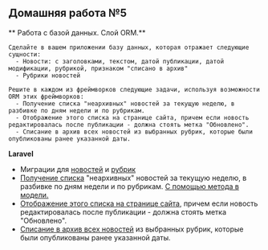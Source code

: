 ## Домашняя работа №5
**	Работа с базой данных. Слой ORM.**
```
Сделайте в вашем приложении базу данных, которая отражает следующие сущности:
  - Новости: с заголовками, текстом, датой публикации, датой модификации, рубрикой, признаком "списано в архив"
  - Рубрики новостей
  
Решите в каждом из фреймворков следующие задачи, используя возможности ORM этих фреймворков:
  - Получение списка "неархивных" новостей за текущую неделю, в разбивке по дням недели и по рубрикам.
  - Отображение этого списка на странице сайта, причем если новость редактировалась после публикации - должна стоять метка "Обновлено".
  - Списание в архив всех новостей из выбранных рубрик, которые были опубликованы ранее указанной даты.
```

**Laravel**
 * Миграции для [новостей](https://github.com/skiphog/profit-laravel/blob/master/database/migrations/2017_09_17_152443_create_news_table.php) и [рубрик](https://github.com/skiphog/profit-laravel/blob/master/database/migrations/2017_09_17_152442_create_rubrics_table.php)
 * [Получение списка](https://github.com/skiphog/profit-laravel/blob/master/app/Http/Controllers/NewsController.php#L23) "неархивных" новостей за текущую неделю, в разбивке по дням недели и по рубрикам. [С помощью метода в модели.](https://github.com/skiphog/profit-laravel/blob/master/app/Article.php#L65)
 * [Отображение этого списка на странице сайта](https://github.com/skiphog/profit-laravel/blob/master/resources/views/newsByRubrics.blade.php#L29), причем если новость редактировалась после публикации - должна стоять метка "Обновлено".
 * [Списание в архив всех новостей](https://github.com/skiphog/profit-laravel/blob/master/app/Http/Controllers/NewsController.php#L36) из выбранных рубрик, которые были опубликованы ранее указанной даты.
